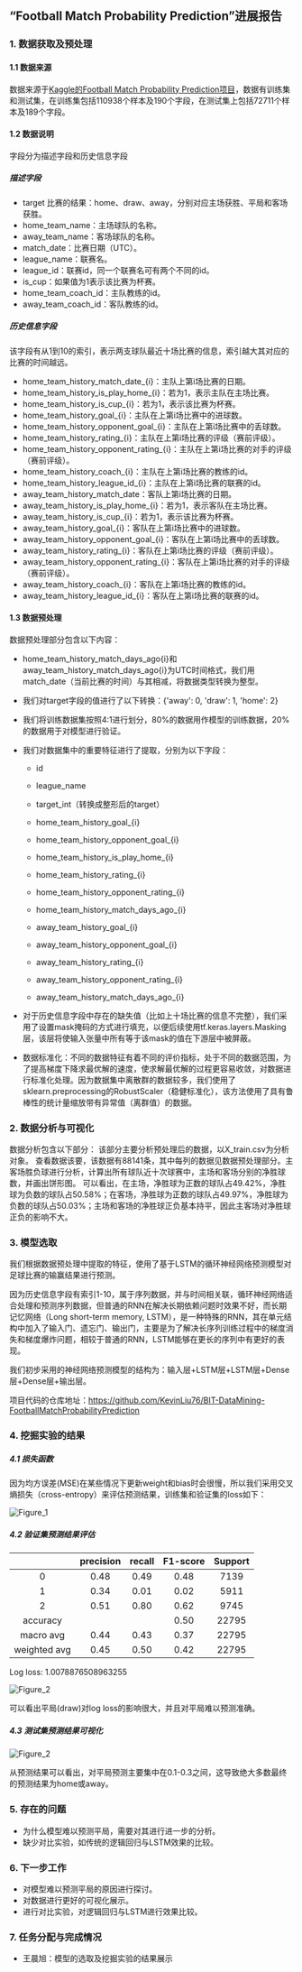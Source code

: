 ## “Football Match Probability Prediction”进展报告

### 1. 数据获取及预处理

#### 1.1 数据来源

数据来源于[Kaggle的Football Match Probability Prediction项目](https://www.kaggle.com/competitions/football-match-probability-prediction/data)，数据有训练集和测试集，在训练集包括110938个样本及190个字段，在测试集上包括72711个样本及189个字段。

#### 1.2 数据说明

字段分为描述字段和历史信息字段

##### 描述字段

- target 比赛的结果：home、draw、away，分别对应主场获胜、平局和客场获胜。
- home_team_name：主场球队的名称。
- away_team_name：客场球队的名称。
- match_date：比赛日期（UTC）。
- league_name：联赛名。
- league_id：联赛id，同一个联赛名可有两个不同的id。
- is_cup：如果值为1表示该比赛为杯赛。
- home_team_coach_id：主队教练的id。
- away_team_coach_id：客队教练的id。

##### 历史信息字段

该字段有从1到10的索引，表示两支球队最近十场比赛的信息，索引越大其对应的比赛的时间越远。

- home_team_history_match_date_{i}：主队上第i场比赛的日期。
- home_team_history_is_play_home_{i}：若为1，表示主队在主场比赛。
- home_team_history_is_cup_{i}：若为1，表示该比赛为杯赛。
- home_team_history_goal_{i}：主队在上第i场比赛中的进球数。
- home_team_history_opponent_goal_{i}：主队在上第i场比赛中的丢球数。
- home_team_history_rating_{i}：主队在上第i场比赛的评级（赛前评级）。
- home_team_history_opponent_rating_{i}：主队在上第i场比赛的对手的评级（赛前评级）。
- home_team_history_coach_{i}：主队在上第i场比赛的教练的id。
- home_team_history_league_id_{i}：主队在上第i场比赛的联赛的id。
- away_team_history_match_date：客队上第i场比赛的日期。
- away_team_history_is_play_home_{i}：若为1，表示客队在主场比赛。
- away_team_history_is_cup_{i}：若为1，表示该比赛为杯赛。
- away_team_history_goal_{i}：客队在上第i场比赛中的进球数。
- away_team_history_opponent_goal_{i}：客队在上第i场比赛中的丢球数。
- away_team_history_rating_{i}：客队在上第i场比赛的评级（赛前评级）。
- away_team_history_opponent_rating_{i}：客队在上第i场比赛的对手的评级（赛前评级）。
- away_team_history_coach_{i}：客队在上第i场比赛的教练的id。
- away_team_history_league_id_{i}：客队在上第i场比赛的联赛的id。

#### 1.3 数据预处理

数据预处理部分包含以下内容：

- home_team_history_match_days_ago{i}和away_team_history_match_days_ago{i}为UTC时间格式，我们用match_date（当前比赛的时间）与其相减，将数据类型转换为整型。

- 我们对target字段的值进行了以下转换：{'away': 0, 'draw': 1, 'home': 2}

- 我们将训练数据集按照4:1进行划分，80%的数据用作模型的训练数据，20%的数据用于对模型进行验证。

- 我们对数据集中的重要特征进行了提取，分别为以下字段：

  - id

  - league_name

  - target_int（转换成整形后的target）

  - home_team_history_goal_{i}

  - home_team_history_opponent_goal_{i}

  - home_team_history_is_play_home_{i}

  - home_team_history_rating_{i}

  - home_team_history_opponent_rating_{i}

  - home_team_history_match_days_ago_{i}

  - away_team_history_goal_{i}

  - away_team_history_opponent_goal_{i}

  - away_team_history_rating_{i}

  - away_team_history_opponent_rating_{i}

  - away_team_history_match_days_ago_{i}

- 对于历史信息字段中存在的缺失值（比如上十场比赛的信息不完整），我们采用了设置mask掩码的方式进行填充，以便后续使用tf.keras.layers.Masking层，该层将使输入张量中所有等于该mask的值在下游层中被屏蔽。
- 数据标准化：不同的数据特征有着不同的评价指标，处于不同的数据范围，为了提高梯度下降求最优解的速度，使求解最优解的过程更容易收敛，对数据进行标准化处理。因为数据集中离散群的数据较多，我们使用了sklearn.preprocessing的RobustScaler（稳健标准化），该方法使用了具有鲁棒性的统计量缩放带有异常值（离群值）的数据。

### 2. 数据分析与可视化

数据分析包含以下部分：
该部分主要分析预处理后的数据，以X_train.csv为分析对象。
查看数据该要，该数据有88141条，其中每列的数据见数据预处理部分。主客场胜负球进行分析，计算出所有球队近十次球赛中，主场和客场分别的净胜球数，并画出饼形图。
可以看出，在主场，净胜球为正数的球队占49.42%，净胜球为负数的球队占50.58%；在客场，净胜球为正数的球队占49.97%，净胜球为负数的球队占50.03%；主场和客场的净胜球正负基本持平，因此主客场对净胜球正负的影响不大。

### 3. 模型选取

我们根据数据预处理中提取的特征，使用了基于LSTM的循环神经网络预测模型对足球比赛的输赢结果进行预测。

因为历史信息字段有索引1-10，属于序列数据，并与时间相关联，循环神经网络适合处理和预测序列数据，但普通的RNN在解决长期依赖问题时效果不好，而长期记忆网络（Long short-term memory, LSTM），是一种特殊的RNN，其在单元结构中加入了输入门、遗忘门、输出门，主要是为了解决长序列训练过程中的梯度消失和梯度爆炸问题，相较于普通的RNN，LSTM能够在更长的序列中有更好的表现。

我们初步采用的神经网络预测模型的结构为：输入层+LSTM层+LSTM层+Dense层+Dense层+输出层。

项目代码的仓库地址：https://github.com/KevinLiu76/BIT-DataMining-FootballMatchProbabilityPrediction

### 4. 挖掘实验的结果

##### 4.1 损失函数

因为均方误差(MSE)在某些情况下更新weight和bias时会很慢，所以我们采用交叉熵损失（cross-entropy）来评估预测结果，训练集和验证集的loss如下：

![Figure_1](./img/Figure_1.png)



##### 4.2 验证集预测结果评估

|              | precision | recall | F1-score | Support |
| :----------: | :-------: | :----: | :------: | :-----: |
|      0       |   0.48    |  0.49  |   0.48   |  7139   |
|      1       |   0.34    |  0.01  |   0.02   |  5911   |
|      2       |   0.51    |  0.80  |   0.62   |  9745   |
|   accuracy   |           |        |   0.50   |  22795  |
|  macro avg   |   0.44    |  0.43  |   0.37   |  22795  |
| weighted avg |   0.45    |  0.50  |   0.42   |  22795  |

Log loss: 1.0078876508963255

![Figure_2](./img/Figure_2.png)

可以看出平局(draw)对log loss的影响很大，并且对平局难以预测准确。

##### 4.3 测试集预测结果可视化

![Figure_2](./img/Figure_3.png)

从预测结果可以看出，对平局预测主要集中在0.1-0.3之间，这导致绝大多数最终的预测结果为home或away。

### 5. 存在的问题

- 为什么模型难以预测平局，需要对其进行进一步的分析。
- 缺少对比实验，如传统的逻辑回归与LSTM效果的比较。

### 6. 下一步工作

- 对模型难以预测平局的原因进行探讨。
- 对数据进行更好的可视化展示。
- 进行对比实验，对逻辑回归与LSTM进行效果比较。

### 7. 任务分配与完成情况

- 王晨旭：模型的选取及挖掘实验的结果展示
